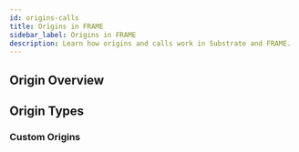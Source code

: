 ```yaml
---
id: origins-calls
title: Origins in FRAME
sidebar_label: Origins in FRAME
description: Learn how origins and calls work in Substrate and FRAME.
---
```


## Origin Overview

## Origin Types

### Custom Origins